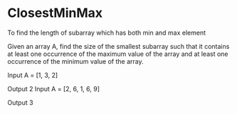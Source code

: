 # ClosestMinMax
To find the length of subarray which has both min and max element

Given an array A, find the size of the smallest subarray such that it contains at least one occurrence of the maximum value of the array and at least one occurrence of the minimum value of the array.

Input
A = [1, 3, 2]

Output
2
Input
A = [2, 6, 1, 6, 9]

Output
3
